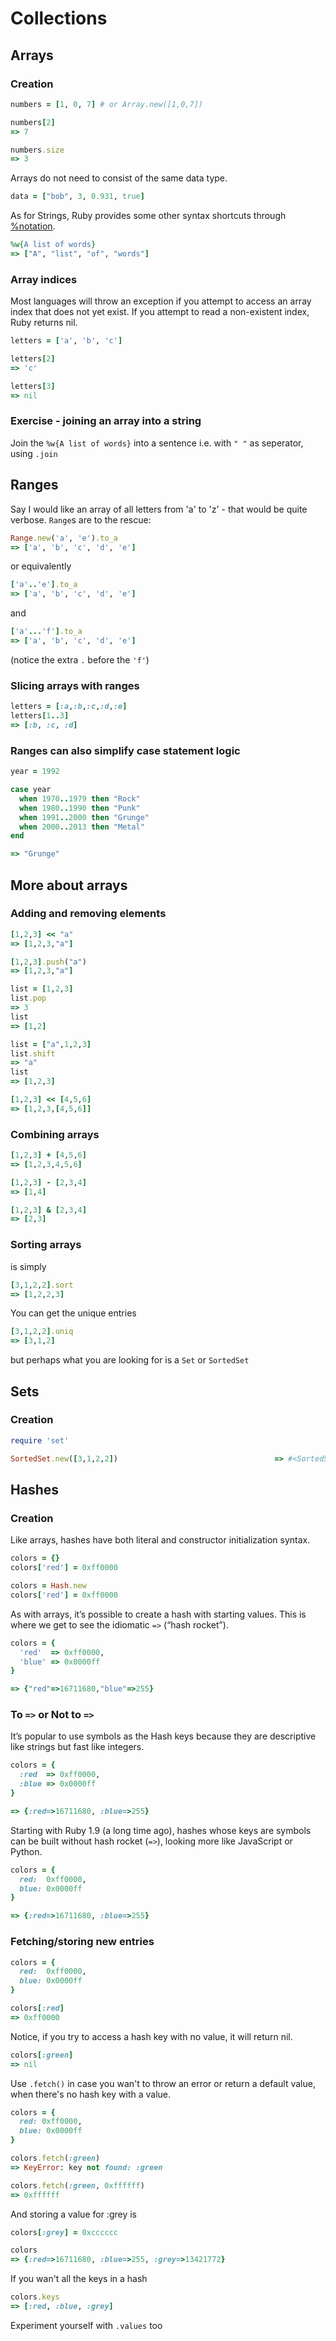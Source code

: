 # Collections

## Arrays

### Creation

```ruby
numbers = [1, 0, 7] # or Array.new([1,0,7])

numbers[2]
=> 7

numbers.size
=> 3
```

Arrays do not need to consist of the same data type.

```ruby
data = ["bob", 3, 0.931, true]
```

As for Strings, Ruby provides some other syntax shortcuts through [%notation](http://en.wikibooks.org/wiki/Ruby_Programming/Syntax/Literals#The_.25_Notation).

```ruby
%w{A list of words}
=> ["A", "list", "of", "words"]
```

### Array indices

Most languages will throw an exception if you attempt to access an array index that does not yet exist. If you attempt to read a non-existent index, Ruby returns nil.

```ruby
letters = ['a', 'b', 'c']

letters[2]
=> 'c'

letters[3]
=> nil
```

### Exercise - joining an array into a string

Join the `%w{A list of words}` into a sentence i.e. with `" "` as seperator, using `.join`

## Ranges

Say I would like an array of all letters from 'a' to 'z' - that would be quite verbose. `Range`s are to the rescue:

```ruby
Range.new('a', 'e').to_a
=> ['a', 'b', 'c', 'd', 'e']
```

or equivalently

```ruby
['a'..'e'].to_a
=> ['a', 'b', 'c', 'd', 'e']
```

and

```ruby
['a'...'f'].to_a
=> ['a', 'b', 'c', 'd', 'e']
```

(notice the extra `.` before the `'f'`)

### Slicing arrays with ranges

```ruby
letters = [:a,:b,:c,:d,:e]
letters[1..3]
=> [:b, :c, :d]
```

### Ranges can also simplify case statement logic

```ruby
year = 1992

case year
  when 1970..1979 then "Rock"
  when 1980..1990 then "Punk"
  when 1991..2000 then "Grunge"
  when 2000..2013 then "Metal"
end

=> "Grunge"
```

## More about arrays

### Adding and removing elements

```ruby
[1,2,3] << "a"
=> [1,2,3,"a"]

[1,2,3].push("a")
=> [1,2,3,"a"]

list = [1,2,3]
list.pop
=> 3
list
=> [1,2]

list = ["a",1,2,3]
list.shift
=> "a"
list
=> [1,2,3]

[1,2,3] << [4,5,6]
=> [1,2,3,[4,5,6]]
```

### Combining arrays

```ruby
[1,2,3] + [4,5,6]
=> [1,2,3,4,5,6]

[1,2,3] - [2,3,4]
=> [1,4]

[1,2,3] & [2,3,4]
=> [2,3]
```

### Sorting arrays

is simply

```ruby
[3,1,2,2].sort
=> [1,2,2,3]
```

You can get the unique entries

```ruby
[3,1,2,2].uniq
=> [3,1,2]
```

but perhaps what you are looking for is a `Set` or `SortedSet`


## Sets

### Creation

```ruby
require 'set'

SortedSet.new([3,1,2,2])                                   => #<SortedSet: {1, 2, 3}>
```

## Hashes

### Creation

Like arrays, hashes have both literal and constructor initialization syntax.

```ruby
colors = {}
colors['red'] = 0xff0000

colors = Hash.new
colors['red'] = 0xff0000
```

As with arrays, it’s possible to create a hash with starting values. This is where we get to see the idiomatic `=>` (“hash rocket”).

```ruby
colors = {
  'red'  => 0xff0000,
  'blue' => 0x0000ff
}

=> {"red"=>16711680,"blue"=>255}
```

### To `=>` or Not to `=>`

It’s popular to use symbols as the Hash keys because they are descriptive like strings but fast like integers.

```ruby
colors = {
  :red  => 0xff0000,
  :blue => 0x0000ff
}

=> {:red=>16711680, :blue=>255}
```

Starting with Ruby 1.9 (a long time ago), hashes whose keys are symbols can be built without hash rocket (`=>`), looking more like JavaScript or Python.

```ruby
colors = {
  red:  0xff0000,
  blue: 0x0000ff
}

=> {:red=>16711680, :blue=>255}
```

### Fetching/storing new entries

```ruby
colors = {
  red:  0xff0000,
  blue: 0x0000ff
}

colors[:red]
=> 0xff0000
```

Notice, if you try to access a hash key with no value, it will return nil.

```ruby
colors[:green]
=> nil
```

Use `.fetch()` in case you wan't to throw an error or return a default value, when there's no hash key with a value.

```ruby
colors = {
  red: 0xff0000,
  blue: 0x0000ff
}

colors.fetch(:green)
=> KeyError: key not found: :green

colors.fetch(:green, 0xffffff)
=> 0xffffff
```

And storing a value for :grey is

```ruby
colors[:grey] = 0xcccccc

colors
=> {:red=>16711680, :blue=>255, :grey=>13421772}
```

If you wan't all the keys in a hash

```ruby
colors.keys
=> [:red, :blue, :grey]
```

Experiment yourself with `.values` too
